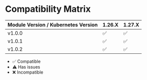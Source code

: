 # Compatibility Matrix

| Module Version / Kubernetes Version | 1.26.X             | 1.27.X             |
| ----------------------------------- | ------------------ | ------------------ |
| v1.0.0                              | :white_check_mark: | :white_check_mark: |
| v1.0.1                              | :white_check_mark: | :white_check_mark: |
| v1.0.2                              | :white_check_mark: | :white_check_mark: |


- :white_check_mark: Compatible
- :warning: Has issues
- :x: Incompatible

